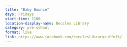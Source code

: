 ```yaml
---
title: "Baby Bounce"
days: Fridays
start-time: 1100
location-display-name: Beccles Library
category: pre-school
format: live
link: https://www.facebook.com/beccleslibrarysuffolk/
---
```

